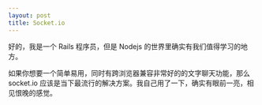 ```yaml
---
layout: post
title: Socket.io
---
```


好的，我是一个 Rails 程序员，但是 Nodejs 的世界里确实有我们值得学习的地方。

如果你想要一个简单易用，同时有跨浏览器兼容非常好的的文字聊天功能，那么 socket.io 应该是当下最流行的解决方案。我自己用了一下，确实有眼前一亮，相见恨晚的感觉。